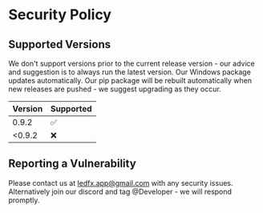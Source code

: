 # Security Policy

## Supported Versions

We don't support versions prior to the current release version - our advice and suggestion is to always run the latest version.
Our Windows package updates automatically.
Our pip package will be rebuilt automatically when new releases are pushed - we suggest upgrading as they occur.

| Version | Supported          |
| ------- | ------------------ |
| 0.9.2   | :white_check_mark: |
| <0.9.2  | :x:                |


## Reporting a Vulnerability

Please contact us at ledfx.app@gmail.com with any security issues.
Alternatively join our discord and tag @Developer - we will respond promptly.
